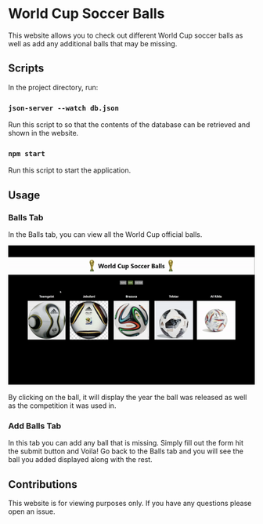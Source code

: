 # World Cup Soccer Balls

This website allows you to check out different World Cup soccer balls as well as add any additional balls that may be missing.

## Scripts

In the project directory, run:

### `json-server --watch db.json`

Run this script to so that the contents of the database can be retrieved 
and shown in the website.

### `npm start`

Run this script to start the application.

## Usage

### Balls Tab

In the Balls tab, you can view all the World Cup official balls.

![Ball Tab](Untitledvideo-MadewithClipchamp6-ezgif.com-video-to-gif-converter.gif)

By clicking on the ball, it will display the year the ball was released as well as the competition it was used in. 

### Add Balls Tab

In this tab you can add any ball that is missing. Simply fill out the form hit the submit button and Voila! Go back to the Balls tab and you will see the ball you added displayed along with the rest.

## Contributions

This website is for viewing purposes only. If you have any questions please open an issue.
